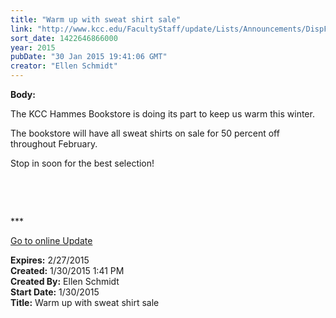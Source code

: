 ```yaml
---
title: "Warm up with sweat shirt sale"
link: "http://www.kcc.edu/FacultyStaff/update/Lists/Announcements/DispForm.aspx?ID=1807"
sort_date: 1422646866000
year: 2015
pubDate: "30 Jan 2015 19:41:06 GMT"
creator: "Ellen Schmidt"
---
```


<div><b>Body:</b> <div class="ExternalClass95CD49F4F3134ACD895E358D8C891545"><p>​The KCC Hammes Bookstore is doing its part to keep us warm this winter.</p>
<p>The bookstore will have all sweat shirts on sale for 50 percent off throughout February.</p>
<p>Stop in soon for the best selection! </p>
<p> </p>
<p> </p>
<p>***</p>
<p><a href="/update">Go to online Update</a><br /></p></div></div>
<div><b>Expires:</b> 2/27/2015</div>
<div><b>Created:</b> 1/30/2015 1:41 PM</div>
<div><b>Created By:</b> Ellen Schmidt</div>
<div><b>Start Date:</b> 1/30/2015</div>
<div><b>Title:</b> Warm up with sweat shirt sale</div>
